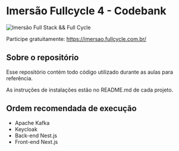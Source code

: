 # Imersão Fullcycle 4 - Codebank
![Imersão Full Stack && Full Cycle](https://events-fullcycle.s3.amazonaws.com/events-fullcycle/static/site/img/grupo_4417.png)

Participe gratuitamente: https://imersao.fullcycle.com.br/

## Sobre o repositório
Esse repositório contém todo código utilizado durante as aulas para referência.

As instruções de instalações estão no README.md de cada projeto.

## Ordem recomendada de execução

* Apache Kafka
* Keycloak
* Back-end Nest.js
* Front-end Next.js